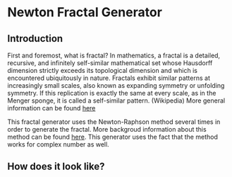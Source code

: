 # Newton Fractal Generator

## Introduction
First and foremost, what is fractal? 
In mathematics, a fractal is a detailed, recursive, and infinitely self-similar mathematical set whose Hausdorff dimension strictly exceeds its topological dimension and which is encountered ubiquitously in nature. Fractals exhibit similar patterns at increasingly small scales, also known as expanding symmetry or unfolding symmetry. If this replication is exactly the same at every scale, as in the Menger sponge, it is called a self-similar pattern. (Wikipedia)
More general information can be found [here](https://en.wikipedia.org/wiki/Fractal)

This fractal generator uses the Newton-Raphson method several times in order to generate the fractal. More backgroud information about this method can be found [here](https://en.wikipedia.org/wiki/Newton%27s_method). This generator uses the fact that the method works for complex number as well.

## How does it look like? 
